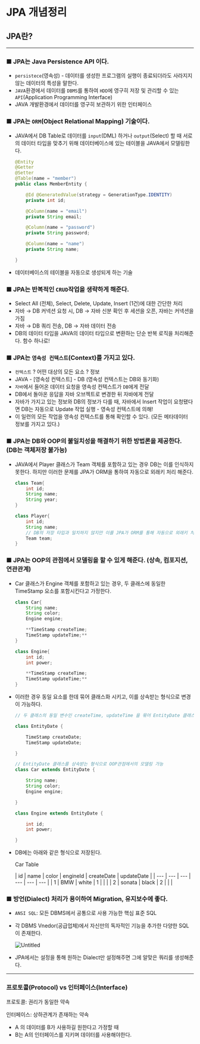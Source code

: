 # JPA 개념정리

## JPA란?

---

### ■ JPA는 Java Persistence API 이다.

- `persistece`(영속성) - 데이터를 생성한 프로그램의 실행이 종료되더라도 사라지지 않는 데이터의 특성을 말한다.
- `JAVA`환경에서 데이터를 `DBMS`를 통하여 `HDD`에 영구히 저장 및 관리할 수 있는 `API`(Application Programming Interface)
- JAVA 개발환경에서 데이터를 영구히 보관하기 위한 인터페이스

### ■ JPA는 `ORM`(Object Relational Mapping) 기술이다.

- JAVA에서 DB Table로 데이터를 `input`(DML) 하거나 `output`(Select) 할 때 서로의 데이터 타입을 맞추기 위해 데이터베이스에 있는 테이블을 JAVA에서 모델링한다.

    ```java
    @Entity
    @Getter
    @Setter
    @Table(name = "member")
    public class MemberEntity {
    
        @Id @GeneratedValue(strategy = GenerationType.IDENTITY)
        private int id;
    
        @Column(name = "email")
        private String email;
    
        @Column(name = "password")
        private String password;
    
        @Column(name = "name")
        private String name;
    
    }
    ```

- 데이터베이스의 테이블을 자동으로 생성되게 하는 기술

### ■ JPA는 반복적인 `CRUD`작업을 생략하게 해준다.

- Select All (전체), Select, Delete, Update, Insert (1건)에 대한 간단한 처리
- 자바 → DB 커넥션 요청 시, DB → 자바 신분 확인 후 세션을 오픈, 자바는 커넥션을 가짐
- 자바 → DB 쿼리 전송, DB → 자바 데이터 전송
- DB의 데이터 타입을 JAVA의 데이터 타입으로 변환하는 단순 반복 로직을 처리해준다. 함수 하나로!

### ■ JPA는 `영속성 컨텍스트`(Context)를 가지고 있다.

- `컨텍스트` ? 어떤 대상의 모든 요소 ? 정보
- JAVA - [영속성 컨텍스트] - DB (영속성 컨텍스트는 DB와 동기화)
- `자바`에서 들어온 데이터 요청을 영속성 컨텍스트가 `DB`에게 전달
- DB에서 돌아온 응답을 자바 오브젝트로 변경한 뒤 자바에게 전달
- 자바가 가지고 있는 정보와 DB의 정보가 다를 때, 자바에서 Insert 작업이 요청됐다면 DB는 자동으로 Update 작업 실행 - 영속성 컨텍스트에 의해!
- 이 일련의 모든 작업을 영속성 컨텍스트를 통해 확인할 수 있다.
  (모든 메타데이터 정보를 가지고 있다.)

### ■ JPA는 DB와 OOP의 불일치성을 해결하기 위한 방법론을 제공한다. (DB는 객체저장 불가능)

- JAVA에서 Player 클래스가 Team 객체를 포함하고 있는 경우 DB는 이를 인식하지 못한다.
  하지만 이러한 문제를 JPA가 ORM을 통하여 자동으로 외래키 처리 해준다.

    ```java
    class Team{
    	int id;
    	String name;
    	String year;
    }
    ```

    ```java
    class Player{
    	int id;
    	String name;
    	// DB의 저장 타입과 일치하지 않지만 이를 JPA가 ORM를 통해 자동으로 외래키 처리해준다!
    	Team team;
    }
    ```


### ■ JPA는 OOP의 관점에서 모델링을 할 수 있게 해준다. (상속, 컴포지션, 연관관계)

- Car 클래스가 Engine 객체를 포함하고 있는 경우, 두 클래스에 동일한 TimeStamp 요소를 포함시킨다고 가정한다.

    ```java
    class Car{
    	String name;
    	String color;
    	Engine engine;
    
    	**TimeStamp createTime;
    	TimeStamp updateTime;**
    }
    ```

    ```java
    class Engine{
    	int id;
    	int power;
    
    	**TimeStamp createTime;
    	TimeStamp updateTime;**
    }
    ```

- 이러한 경우 동일 요소를 한데 묶어 클래스화 시키고, 이를 상속받는 형식으로 변경이 가능하다.

    ```java
    // 두 클래스의 동일 변수인 createTime, updateTime 을 묶어 EntityDate 클래스 생성
    
    class EntityDate {
    
    	TimeStamp createDate;
    	TimeStamp updateDate;
    
    }
    ```

    ```java
    // EntityDate 클래스를 상속받는 형식으로 OOP관점에서의 모델링 가능
    class Car extends EntityDate {
    
    	String name;
    	String color;
    	Engine engine;
    
    }
    ```

    ```java
    class Engine extends EntityDate {
    
    	int id;
    	int power;
    
    }
    ```

- DB에는 아래와 같은 형식으로 저장된다.

  Car Table

  | id | name | color | engineId | createDate | updateDate |
      | --- | --- | --- | --- | --- | --- |
  | 1 | BMW | white | 1 |  |  |
  | 2 | sonata | black | 2 |  |  |

### ■ 방언(Dialect) 처리가 용이하여 Migration, 유지보수에 좋다.

- `ANSI SQL`: 모든 DBMS에서 공통으로 사용 가능한 핵심 표준 SQL
- 각 DBMS Vnedor(공급업체)에서 자신만의 독자적인 기능을 추가한 다양한 SQL이 존재한다.

  ![Untitled](https://s3-us-west-2.amazonaws.com/secure.notion-static.com/e946a5a0-815f-45a6-9619-a9ba13caa682/Untitled.png)

- JPA에서는 설정을 통해 원하는 Dialect만 설정해주면 그에 알맞은 쿼리를 생성해준다.

---

### 프로토콜(Protocol) vs 인터페이스(Interface)

프로토콜: 권리가 동일한 약속

인터페이스: 상하관계가 존재하는 약속

- A 의 데이터를 B가 사용하길 원한다고 가정할 때
- B는 A의 인터페이스를 지키며 데이터를 사용해야한다.